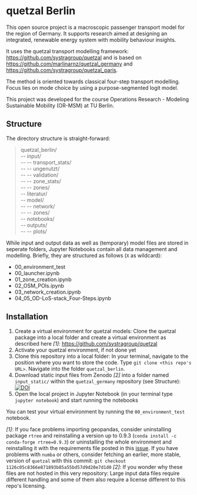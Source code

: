 # quetzal Berlin
This open source project is a macroscopic passenger transport model for the region of Germany. It supports research aimed at designing an integrated, renewable energy system with mobility behaviour insights.

It uses the quetzal transport modelling framework: https://github.com/systragroup/quetzal and is based on https://github.com/marlinarnz/quetzal_germany and https://github.com/systragroup/quetzal_paris.

The method is oriented towards classical four-step transport modelling. Focus lies on mode choice by using a purpose-segmented logit model.

This project was developed for the course Operations Research - Modeling Sustainable Mobility (OR-MSM) at TU Berlin.

## Structure

The directory structure is straight-forward:
> quetzal_berlin/</br>
> -- input/</br>
> -- --  transport_stats/</br>
> -- --  ungenutzt/</br>
> -- --  validation/</br>
> -- --  zone_stats/</br>
> -- --  zones/</br> 
> -- literatur/</br>
> -- model/</br>
> -- -- network/</br> 
> -- -- zones/</br> 
> -- notebooks/</br>
> -- outputs/</br>
> -- --  plots/</br> 

While input and output data as well as (temporary) model files are stored in seperate folders, Jupyter Notebooks contain all data management and modelling. Briefly, they are structured as follows (`X` as wildcard):
*  00_environment_test
*  00_launcher.ipynb
*  01_zone_creation.ipynb
*  02_OSM_POIs.ipynb
*  03_network_creation.ipynb
*  04_05_OD-LoS-stack_Four-Steps.ipynb

## Installation

1. Create a virtual environment for quetzal models: Clone the quetzal package into a local folder and create a virtual environment as described here *[1]*: https://github.com/systragroup/quetzal
2. Activate your quetzal environment, if not done yet
3. Clone this repository into a local folder: In your terminal, navigate to the position where you want to store the code. Type `git clone <this repo's URL>`. Navigate into the folder `quetzal_berlin`.
4. Download static input files from Zenodo *[2]* into a folder named `input_static/` within the `quetzal_germany` repository (see Structure): [![DOI](https://zenodo.org/badge/DOI/10.5281/zenodo.5659679.svg)](https://doi.org/10.5281/zenodo.5659679)
5. Open the local project in Jupyter Notebook (in your terminal type `jupyter notebook`) and start running the notebooks

You can test your virtual environment by running the `00_environment_test` notebook.

*[1]*: If you face problems importing geopandas, consider uninstalling package `rtree` and reinstalling a version up to 0.9.3 (`conda install -c conda-forge rtree=0.9.3`) or uninstalling the whole environment and reinstalling it with the requirements file posted in this [issue](https://github.com/systragroup/quetzal/issues/45). If you have problems with `numba` or others, consider fetching an earlier, more stable, version of `quetzal` with this commit: `git checkout 1126c05c8366e871893b85a55bd57d9d20e7d1d0`
*[2]*: If you wonder why these files are not hosted in this very repository: Large input data files require different handling and some of them also require a license different to this repo's licensing.

